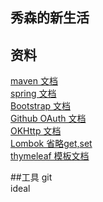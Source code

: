 ## 秀森的新生活

## 资料
[maven 文档](https://mvnrepository.com/)  
[spring 文档](https://spring.io/guides)  
[Bootstrap 文档](https://v3.bootcss.com/components/?#navbar-default)  
[Github OAuth 文档](https://developer.github.com/apps/building-oauth-apps/creating-an-oauth-app/)  
[OKHttp 文档](https://square.github.io/okhttp/)  
[Lombok 省略get,set](https://projectlombok.org/)  
[thymeleaf 模板文档](https://www.thymeleaf.org/doc/tutorials/3.0/usingthymeleaf.html)

##工具
git  
ideal



